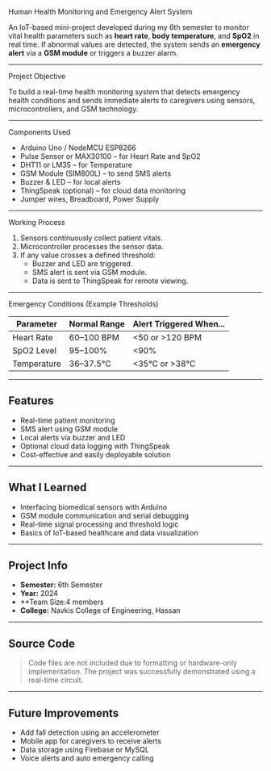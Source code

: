  Human Health Monitoring and Emergency Alert System

An IoT-based mini-project developed during my 6th semester to monitor vital health parameters such as **heart rate**, **body temperature**, and **SpO2** in real time. If abnormal values are detected, the system sends an **emergency alert** via a **GSM module** or triggers a buzzer alarm.

---

 Project Objective

To build a real-time health monitoring system that detects emergency health conditions and sends immediate alerts to caregivers using sensors, microcontrollers, and GSM technology.

---

 Components Used

- Arduino Uno / NodeMCU ESP8266  
- Pulse Sensor or MAX30100 – for Heart Rate and SpO2  
- DHT11 or LM35 – for Temperature  
- GSM Module (SIM800L) – to send SMS alerts  
- Buzzer & LED – for local alerts  
- ThingSpeak (optional) – for cloud data monitoring  
- Jumper wires, Breadboard, Power Supply

---

Working Process

1. Sensors continuously collect patient vitals.
2. Microcontroller processes the sensor data.
3. If any value crosses a defined threshold:
   -  Buzzer and LED are triggered.
   -  SMS alert is sent via GSM module.
   -  Data is sent to ThingSpeak for remote viewing.

---

 Emergency Conditions (Example Thresholds)

| Parameter     | Normal Range        | Alert Triggered When...         |
|---------------|---------------------|----------------------------------|
| Heart Rate    | 60–100 BPM          | <50 or >120 BPM                 |
| SpO2 Level    | 95–100%             | <90%                            |
| Temperature   | 36–37.5°C           | <35°C or >38°C                  |

---

##  Features

- Real-time patient monitoring  
- SMS alert using GSM module  
- Local alerts via buzzer and LED  
- Optional cloud data logging with ThingSpeak  
- Cost-effective and easily deployable solution

---

##  What I Learned

- Interfacing biomedical sensors with Arduino  
- GSM module communication and serial debugging  
- Real-time signal processing and threshold logic  
- Basics of IoT-based healthcare and data visualization

---

##  Project Info

- **Semester:** 6th Semester  
-  **Year:** 2024  
-  **Team Size:4 members  
-  **College:** Navkis College of Engineering, Hassan

---

## Source Code

> Code files are not included due to formatting or hardware-only implementation. The project was successfully demonstrated using a real-time circuit.

---

## Future Improvements

- Add fall detection using an accelerometer  
- Mobile app for caregivers to receive alerts  
- Data storage using Firebase or MySQL  
- Voice alerts and auto emergency calling


